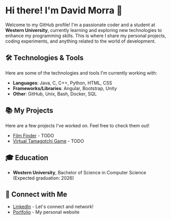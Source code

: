 # Hi there! I'm David Morra 👋

Welcome to my GitHub profile! I'm a passionate coder and a student at **Western University**, currently learning and exploring new technologies to enhance my programming skills. This is where I share my personal projects, coding experiments, and anything related to the world of development.

## 🛠️ Technologies & Tools

Here are some of the technologies and tools I'm currently working with:

- **Languages**: Java, C, C++, Python, HTML, CSS 
- **Frameworks/Libraries**: Angular, Bootstrap, Unity
- **Other**: GitHub, Unix, Bash, Docker, SQL

## 📚 My Projects

Here are a few projects I've worked on. Feel free to check them out!

- [Film Finder](https://github.com/davidmorra/project1) - TODO
- [Virtual Tamagotchi Game](https://github.com/davidmorra/project2) - TODO

## 🎓 Education

- **Western University**, Bachelor of Science in Computer Science (Expected graduation: 2026)

## 🔗 Connect with Me

- [LinkedIn]() - Let's connect and network!
- [Portfolio]() - My personal website

